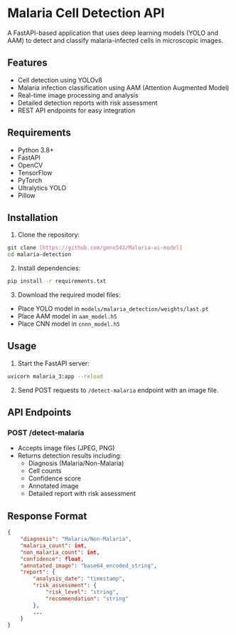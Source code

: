 # Malaria Cell Detection API

A FastAPI-based application that uses deep learning models (YOLO and AAM) to detect and classify malaria-infected cells in microscopic images.

## Features

- Cell detection using YOLOv8
- Malaria infection classification using AAM (Attention Augmented Model)
- Real-time image processing and analysis
- Detailed detection reports with risk assessment
- REST API endpoints for easy integration

## Requirements

- Python 3.8+
- FastAPI
- OpenCV
- TensorFlow
- PyTorch
- Ultralytics YOLO
- Pillow

## Installation

1. Clone the repository:
```bash
git clone [https://github.com/geno543/Malaria-ai-model]
cd malaria-detection
```

2. Install dependencies:
```bash
pip install -r requirements.txt
```

3. Download the required model files:
- Place YOLO model in `models/malaria_detection/weights/last.pt`
- Place AAM model in `aam_model.h5`
- Place CNN model in `cnnn_model.h5`

## Usage

1. Start the FastAPI server:
```bash
uvicorn malaria_3:app --reload
```

2. Send POST requests to `/detect-malaria` endpoint with an image file.

## API Endpoints

### POST /detect-malaria
- Accepts image files (JPEG, PNG)
- Returns detection results including:
  - Diagnosis (Malaria/Non-Malaria)
  - Cell counts
  - Confidence score
  - Annotated image
  - Detailed report with risk assessment

## Response Format

```json
{
    "diagnosis": "Malaria/Non-Malaria",
    "malaria_count": int,
    "non_malaria_count": int,
    "confidence": float,
    "annotated_image": "base64_encoded_string",
    "report": {
        "analysis_date": "timestamp",
        "risk_assessment": {
            "risk_level": "string",
            "recommendation": "string"
        },
        ...
    }
}
```

